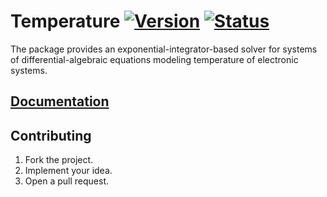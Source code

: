 # Temperature [![Version][version-img]][version-url] [![Status][status-img]][status-url]

The package provides an exponential-integrator-based solver for systems of
differential-algebraic equations modeling temperature of electronic systems.

## [Documentation][docs]

## Contributing

1. Fork the project.
2. Implement your idea.
3. Open a pull request.

[version-img]: https://img.shields.io/crates/v/temperature.svg
[version-url]: https://crates.io/crates/temperature
[status-img]: https://travis-ci.org/markov-chain/temperature.svg?branch=master
[status-url]: https://travis-ci.org/markov-chain/temperature
[docs]: https://markov-chain.github.io/temperature
